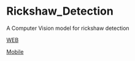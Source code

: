 # Rickshaw_Detection
A Computer Vision model for rickshaw detection

[WEB](https://detect.roboflow.com/?model=rikshaw_detection&version=15&api_key=j74RYTVzH7rgzVXSRH7l)

[Mobile](MOBILE.png)
